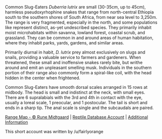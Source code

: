 Common Slug-Eaters *Duberria lutrix* are small (30-35cm, up to 45cm), harmless pseudoxyrhophine snakes that range from north-central Ethiopia south to the southern shores of South Africa, from near sea level to 3,250m.  The range is very fragmented, especially in the north, and some populations like represent distinct, as-yet undescribed species.  They primarily inhabit moist microhabitats within savanna, lowland forest, coastal scrub, and grassland.  They can be common in and around areas of human habitation, where they inhabit parks, yards, gardens, and similar areas.

Primarily diurnal in habit, *D. lutrix* prey almost exclusively on slugs and snails, providing a valuable service to farmers and gardeners.  When threatened, these small and inoffensive snakes rarely bite, but writhe around and emit an unpleasant smelling musk.  Individuals in the southern portion of their range also commonly form a spiral-like coil, with the head hidden in the center when frightened.

Common Slug-Eaters have smooth dorsal scales arranged in 15 rows at midbody.  The head is small and indistinct at the neck, with small eyes.  There are 6 supralabials with the 3rd and 4th in contact with the eye, usually a loreal scale, 1 preocular, and 1 postocular.  The tail is short and ends in a sharp tip.  The anal scale is single and the subcaudals are paired.

[Range Map - © Rune Midtgaard](https://repfocus.dk/maps1/TAX/Serpentes/Lamprophiidae/Duberria_lutrix_map.html)  |  [Reptile Database Account](https://reptile-database.reptarium.cz/species?genus=Duberria&species=lutrix)  |  [Additional Information](https://www.africansnakebiteinstitute.com/snake/common-slug-eater/)

This short account was written by /u/fairlyorange